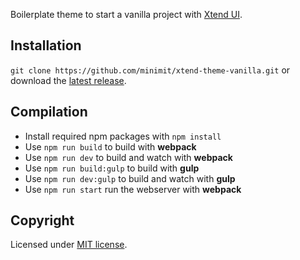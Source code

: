 Boilerplate theme to start a vanilla project with [Xtend UI](https://github.com/minimit/xtendui).

## Installation

`git clone https://github.com/minimit/xtend-theme-vanilla.git` or download the [latest release](https://github.com/minimit/xtend-theme-vanilla/releases/latest).

## Compilation

* Install required npm packages with `npm install`
* Use `npm run build` to build with **webpack**
* Use `npm run dev` to build and watch with **webpack**
* Use `npm run build:gulp` to build with **gulp**
* Use `npm run dev:gulp` to build and watch with **gulp**
* Use `npm run start` run the webserver with **webpack**

## Copyright

Licensed under [MIT license](https://github.com/minimit/xtend-theme-vanilla/blob/master/LICENSE).
